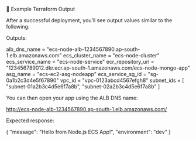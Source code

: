 🧾 Example Terraform Output

After a successful deployment, you’ll see output values similar to the following:

Outputs:

alb_dns_name = "ecs-node-alb-1234567890.ap-south-1.elb.amazonaws.com"
ecs_cluster_name = "ecs-node-cluster"
ecs_service_name = "ecs-node-service"
ecr_repository_url = "123456789012.dkr.ecr.ap-south-1.amazonaws.com/ecs-node-mongo-app"
asg_name = "ecs-ec2-asg-nodeapp"
ecs_service_sg_id = "sg-0a1b2c3d4e5f67890"
vpc_id = "vpc-0123abcd4567efgh8"
subnet_ids = [
  "subnet-01a2b3c4d5e6f7a8b",
  "subnet-02a2b3c4d5e6f7a8b"
]


You can then open your app using the ALB DNS name:

http://ecs-node-alb-1234567890.ap-south-1.elb.amazonaws.com/


Expected response:

{
  "message": "Hello from Node.js ECS App!",
  "environment": "dev"
}
